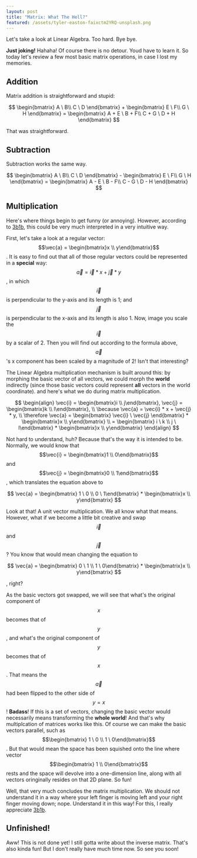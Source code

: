 ```yaml
---
layout: post
title: "Matrix: What The Hell?"
featured: /assets/tyler-easton-faixctm2YRQ-unsplash.png
---
```


Let's take a look at Linear Algebra. Too hard. Bye bye.

__Just joking!__ Hahaha! Of course there is no detour. Youd have to learn it. So today let's review a few most basic matrix operations, in case I lost my memories.

## Addition

Matrix addition is straightforward and stupid:

$$
    \begin{bmatrix}
    A \ B\\
    C \ D
    \end{bmatrix} + \begin{bmatrix}
    E \ F\\
    G \ H
    \end{bmatrix} = \begin{bmatrix}
    A + E \ B + F\\
    C + G \ D + H
    \end{bmatrix} 
$$

That was straightforward.

## Subtraction

Subtraction works the same way.

$$
    \begin{bmatrix}
    A \ B\\
    C \ D
    \end{bmatrix} - \begin{bmatrix}
    E \ F\\
    G \ H
    \end{bmatrix} = \begin{bmatrix}
    A - E \ B - F\\
    C - G \ D - H
    \end{bmatrix} 
$$

## Multiplication

Here's where things begin to get funny (or annoying). However, according to [3b1b](https://www.3blue1brown.com/), this could be very much interpreted in a very intuitive way.

First, let's take a look at a regular vector: $$\vec{a} = \begin{bmatrix}x \\ y\end{bmatrix}$$. It is easy to find out that all of those regular vectors could be represented in a __special__ way: $$\vec{a} = \vec{i} * x + \vec{j} * y$$, in which $$\vec{i}$$ is perpendicular to the y-axis and its length is 1; and $$\vec{j}$$ is perpendicular to the x-axis and its length is also 1. Now, image you scale the $$\vec{i}$$ by a scalar of 2. Then you will find out according to the formula above, $$\vec{a}$$'s x component has been scaled by a magnitude of 2! Isn't that interesting?

The Linear Algebra multiplication mechanism is built around this: by morphing the basic vector of all vectors, we could morph the __world__ indirectly (since those basic vectors could represent __all__ vectors in the world coordinate). and here's what we do during matrix multiplication.

$$
    \begin{align}
        \vec{i} = \begin{bmatrix}i \\ j\end{bmatrix},
        \vec{j} = \begin{bmatrix}k \\ l\end{bmatrix}, \\
            \because \vec{a} = \vec{i} * x + \vec{j} * y, \\
            \therefore \vec{a} = \begin{bmatrix} \vec{i} \ \vec{j} \end{bmatrix} * \begin{bmatrix}x \\ y\end{bmatrix} \\
                               = \begin{bmatrix} i \ k \\ j \ l\end{bmatrix} * \begin{bmatrix}x \\ y\end{bmatrix}
    \end{align}
$$

Not hard to understand, huh? Because that's the way it is intended to be. Normally, we would know that $$\vec{i} = \begin{bmatrix}1 \\ 0\end{bmatrix}$$ and $$\vec{j} = \begin{bmatrix}0 \\ 1\end{bmatrix}$$, which translates the equation above to

$$
    \vec{a} = \begin{bmatrix} 1 \ 0 \\ 0 \ 1\end{bmatrix} * \begin{bmatrix}x \\ y\end{bmatrix}
$$

Look at that! A unit vector multiplication. We all know what that means. However, what if we become a little bit creative and swap $$\vec{i}$$ and $$\vec{j}$$? You know that would mean changing the equation to 

$$
    \vec{a} = \begin{bmatrix} 0 \ 1 \\ 1 \ 0\end{bmatrix} * \begin{bmatrix}x \\ y\end{bmatrix}
$$

, right?

As the basic vectors got swapped, we will see that what's the original component of $$x$$ becomes that of $$y$$, and what's the original component of $$y$$ becomes that of $$x$$. That means the $$\vec{a}$$ had been flipped to the other side of $$y = x$$! __Badass__! If this is a set of vectors, changing the basic vector would necessarily means transforming the __whole world__! And that's why multiplcation of matrices works like this. Of course we can make the basic vectors parallel, such as $$\begin{bmatrix} 1 \ 0 \\ 1 \ 0\end{bmatrix}$$. But that would mean the space has been squished onto the line where vector $$\begin{bmatrix} 1 \\ 0\end{bmatrix}$$ rests and the space will devolve into a one-dimension line, along with all vectors oringinally resides on that 2D plane. So fun!

Well, that very much concludes the matrix multiplication. We should not understand it in a way where your left finger is moving left and your right finger moving down; nope. Understand it in this way! For this, I really appreciate [3b1b](https://www.3blue1brown.com/).

## Unfinished!

Aww! This is not done yet! I still gotta write about the inverse matrix. That's also kinda fun! But I don't really have much time now. So see you soon!
